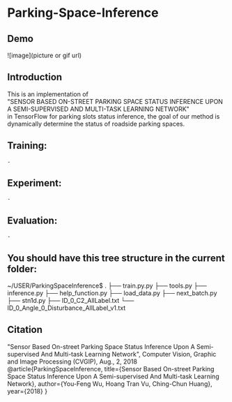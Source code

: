 # Parking-Space-Inference
## Demo
![image](picture or gif url)
## Introduction
  This is an implementation of <br>
  "SENSOR BASED ON-STREET PARKING SPACE STATUS INFERENCE UPON A SEMI-SUPERVISED AND MULTI-TASK LEARNING NETWORK" <br>
  in TensorFlow for parking slots status inference, the goal of our method is dynamically determine the status of roadside parking spaces. 


## 
## Training:
	-

## Experiment:
	-

## Evaluation:
	-

## You should have this tree structure in the current folder:

~/USER/ParkingSpaceInference$
.
├── train.py.py
├── tools.py
├── inference.py
├── help_function.py
├── load_data.py
├── next_batch.py
├── stn1d.py
├── ID_0_C2_AllLabel.txt
└── ID_0_Angle_0_Disturbance_AllLabel_v1.txt



## Citation
"Sensor Based On-street Parking Space Status Inference Upon A Semi-supervised And Multi-task Learning Network", Computer Vision, Graphic and Image Processing (CVGIP), Aug., 2, 2018
    @article{ParkingSpaceInference,
        title={Sensor Based On-street Parking Space Status Inference Upon A Semi-supervised And Multi-task Learning Network},
        author={You-Feng Wu, Hoang Tran Vu, Ching-Chun Huang},
        year={2018}
    }
